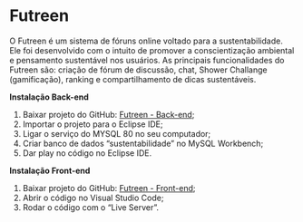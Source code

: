 # Futreen

O Futreen é um sistema de fóruns online voltado para a sustentabilidade. Ele foi desenvolvido com o intuito de promover a conscientização ambiental e pensamento sustentável nos usuários. As principais funcionalidades do Futreen são: criação de fórum de discussão, chat, Shower Challange (gamificação), ranking e compartilhamento de dicas sustentáveis.

**Instalação Back-end**
1.	Baixar projeto do GitHub: [Futreen - Back-end](https://github.com/PauloFSimao/sustentabilidade);
1.	Importar o projeto para o Eclipse IDE; 
1.	Ligar o serviço do MYSQL 80 no seu computador;
1.	Criar banco de dados “sustentabilidade” no MySQL Workbench;
1.	Dar play no código no Eclipse IDE.
   
**Instalação Front-end**
1.	Baixar projeto do GitHub: [Futreen - Front-end](https://github.com/MariaBeatrizBC/Sistema-Futreen-1);
1.	Abrir o código no Visual Studio Code;
1.	Rodar o código com o “Live Server”.
